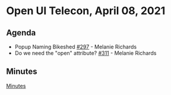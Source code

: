 # Open UI Telecon, April 08, 2021

## Agenda
- Popup Naming Bikeshed [#297](https://github.com/openui/open-ui/issues/296) - Melanie Richards
- Do we need the "open" attribute? [#311](https://github.com/openui/open-ui/issues/311) - Melanie Richards

## Minutes

[Minutes](https://www.w3.org/2021/04/08-openui-minutes.html)